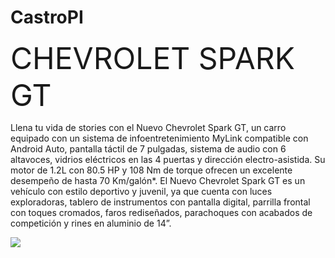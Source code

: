 # CastroPI<html>
<head>
<p><font size="9">CHEVROLET SPARK GT </font></p>

<p>Llena tu vida de stories con el Nuevo Chevrolet Spark GT, un carro equipado con un sistema de infoentretenimiento MyLink compatible con Android Auto, 
pantalla táctil de 7 pulgadas, sistema de audio con 6 altavoces, vidrios eléctricos en las 4 puertas y dirección electro-asistida. Su motor de 1.2L con 
80.5 HP y 108 Nm de torque ofrecen un excelente desempeño de hasta 70 Km/galón*. El Nuevo Chevrolet Spark GT es un vehículo con estilo deportivo y juvenil, 
ya que cuenta con luces exploradoras, tablero de instrumentos con pantalla digital, parrilla frontal con toques cromados, faros rediseñados, parachoques 
con acabados de competición y rines en aluminio de 14”.</p>
<img src="sparkgt.jpg">
<style>
body {
background-image: url("untoquecaucha.jpg");
} 
</<style>

</head>
 
